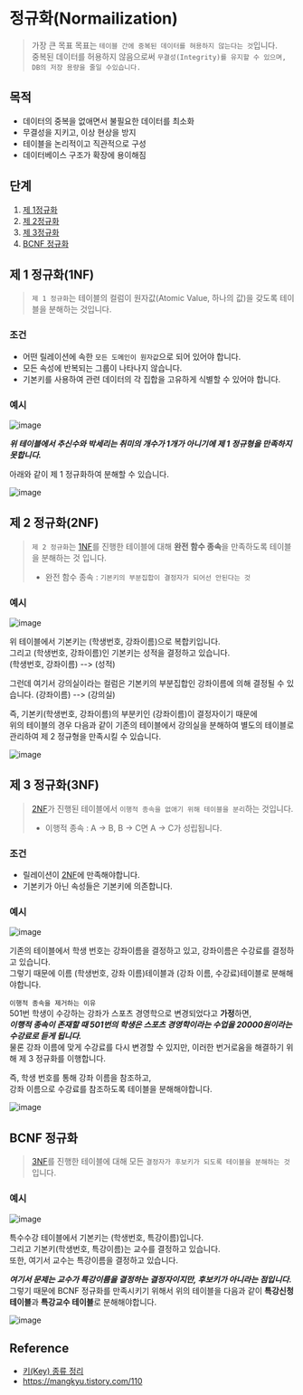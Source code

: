 # 정규화(Normailization)

>가장 큰 목표 목표는 `테이블 간에 중복된 데이터를 혀용하지 않는다는 것`입니다.  
중복된 데이터를 허용하지 않음으로써 `무결성(Integrity)를 유지할 수 있으며, DB의 저장 용량을 줄일 수있습니다.`

## 목적
* 데이터의 중복을 없애면서 불필요한 데이터를 최소화
* 무결성을 지키고, 이상 현상을 방지
* 테이블을 논리적이고 직관적으로 구성
* 데이터베이스 구조가 확장에 용이해짐

## 단계
1. [제 1정규화](#제-1-정규화1nf)
2. [제 2정규화](#제-2-정규화2nf)
3. [제 3정규화](#제-3-정규화3nf)
4. [BCNF 정규화](#bcnf-정규화)

## 제 1 정규화(1NF)

>`제 1 정규화`는 테이블의 컬럼이 원자값(Atomic Value, 하나의 값)을 갖도록 테이블을 분해하는 것입니다.

### 조건
* 어떤 릴레이션에 속한 `모든 도메인이 원자값`으로 되어 있어야 합니다.
* 모든 속성에 반복되는 그룹이 나타나지 않습니다.
* 기본키를 사용하여 관련 데이터의 각 집합을 고유하게 식별할 수 있어야 합니다.

### 예시

![image](https://user-images.githubusercontent.com/37105602/219086303-0e01e17a-b505-47d8-b88e-163542dc72a7.png)

***위 테이블에서 추신수와 박세리는 취미의 개수가 1개가 아니기에 제 1 정규형을 만족하지 못합니다.***  

아래와 같이 제 1 정규화하여 분해할 수 있습니다.

![image](https://user-images.githubusercontent.com/37105602/219086409-cc79c679-64c7-4cd1-9526-ac0f760b67a9.png)

## 제 2 정규화(2NF)

>`제 2 정규화`는 [1NF](#제-1-정규화1nf)를 진행한 테이블에 대해 **완전 함수 종속**을 만족하도록 테이블을 분해하는 것 입니다.
>* 완전 함수 종속 : `기본키의 부분집합이 결정자가 되어선 안된다는 것`

### 예시

![image](https://user-images.githubusercontent.com/37105602/219086539-0977404b-2f77-45d7-84c3-496266643964.png)

위 테이블에서 기본키는 (학생번호, 강좌이름)으로 복합키입니다.  
그리고 (학생번호, 강좌이름)인 기본키는 성적을 결정하고 있습니다.  
(학생번호, 강좌이름) --> (성적)

그런데 여기서 강의실이라는 컬럼은 기본키의 부분집합인 강좌이름에 의해 결정될 수 있습니다. (강좌이름) --> (강의실)

즉, 기본키(학생번호, 강좌이름)의 부분키인 (강좌이름)이 결정자이기 때문에  
위의 테이블의 경우 다음과 같이 기존의 테이블에서 강의실을 분해하여 별도의 테이블로 관리하여 제 2 정규형을 만족시킬 수 있습니다.

![image](https://user-images.githubusercontent.com/37105602/219086748-96da7060-7a1a-40f6-943a-44aaaeaf8812.png)

## 제 3 정규화(3NF)
>[2NF](#제-2-정규화2nf)가 진행된 테이블에서 `이행적 종속을 없애기 위해 테이블을 분리`하는 것입니다.  
>* 이행적 종속 : A → B, B → C면 A → C가 성립됩니다.

### 조건
* 릴레이션이 [2NF](#제-2-정규화2nf)에 만족해야합니다.
* 기본키가 아닌 속성들은 기본키에 의존합니다.

### 예시

![image](https://user-images.githubusercontent.com/37105602/219086812-ca6f6a52-1701-40cb-bbed-08f7d5a7395b.png)

기존의 테이블에서 학생 번호는 강좌이름을 결정하고 있고, 강좌이름은 수강료를 결정하고 있습니다.  
그렇기 때문에 이름 (학생번호, 강좌 이름)테이블과 (강좌 이름, 수강료)테이블로 분해해야합니다.

`이행적 종속을 제거하는 이유`  
501번 학생이 수강하는 강좌가 스포츠 경영학으로 변경되었다고 **가정**하면,  
***이행적 종속이 존재할 때 501번의 학생은 스포츠 경영학이라는 수업을 20000원이라는 수강료로 듣게 됩니다.***  
물론 강좌 이름에 맞게 수강료를 다시 변경할 수 있지만, 이러한 번거로움을 해결하기 위해 제 3 정규화를 이행합니다.


즉, 학생 번호를 통해 강좌 이름을 참조하고,  
강좌 이름으로 수강료를 참조하도록 테이블을 분해해야합니다.

![image](https://user-images.githubusercontent.com/37105602/219086881-cb1c17ec-15ae-4197-a6ff-9e079d2a95bb.png)

## BCNF 정규화
>[3NF](#제-3-정규화3nf)를 진행한 테이블에 대해 모든 `결정자가 후보키가 되도록 테이블을 분해하는 것`입니다.

### 예시

![image](https://user-images.githubusercontent.com/37105602/219086985-37544676-677e-4e5b-b5c5-4edf512cd5fd.png)

특수수강 테이블에서 기본키는 (학생번호, 특강이름)입니다.  
그리고 기본키(학생번호, 특강이름)는 교수를 결정하고 있습니다.  
또한, 여기서 교수는 특강이름을 결정하고 있습니다.

***여기서 문제는 교수가 특강이름을 결정하는 결정자이지만, 후보키가 아니라는 점입니다.***  
그렇기 때문에 BCNF 정규화를 만족시키기 위해서 위의 테이블을 다음과 같이 **특강신청 테이블**과 **특강교수 테이블**로 분해해야합니다.

![image](https://user-images.githubusercontent.com/37105602/219087097-6574356e-2a32-403b-928d-8305ce37f70a.png)

## Reference
* [키(Key) 종류 정리](./DB_Key.md)
* https://mangkyu.tistory.com/110